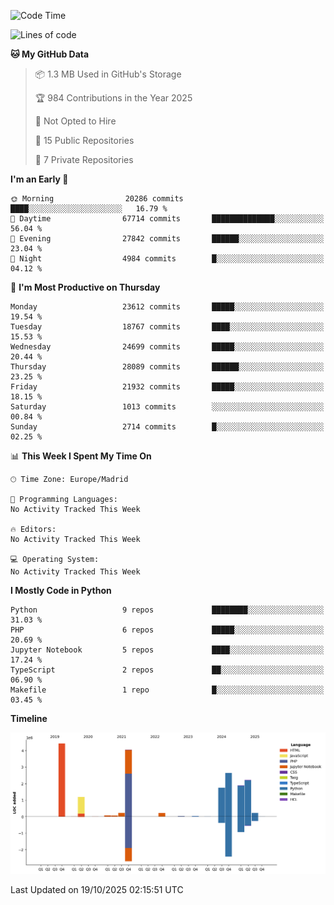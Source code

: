 <!--START_SECTION:waka-->
![Code Time](http://img.shields.io/badge/Code%20Time-839%20hrs%2038%20mins-blue)

![Lines of code](https://img.shields.io/badge/From%20Hello%20World%20I%27ve%20Written-19.1%20million%20lines%20of%20code-blue)

**🐱 My GitHub Data** 

> 📦 1.3 MB Used in GitHub's Storage 
 > 
> 🏆 984 Contributions in the Year 2025
 > 
> 🚫 Not Opted to Hire
 > 
> 📜 15 Public Repositories 
 > 
> 🔑 7 Private Repositories 
 > 
**I'm an Early 🐤** 

```text
🌞 Morning                20286 commits       ████░░░░░░░░░░░░░░░░░░░░░   16.79 % 
🌆 Daytime                67714 commits       ██████████████░░░░░░░░░░░   56.04 % 
🌃 Evening                27842 commits       ██████░░░░░░░░░░░░░░░░░░░   23.04 % 
🌙 Night                  4984 commits        █░░░░░░░░░░░░░░░░░░░░░░░░   04.12 % 
```
📅 **I'm Most Productive on Thursday** 

```text
Monday                   23612 commits       █████░░░░░░░░░░░░░░░░░░░░   19.54 % 
Tuesday                  18767 commits       ████░░░░░░░░░░░░░░░░░░░░░   15.53 % 
Wednesday                24699 commits       █████░░░░░░░░░░░░░░░░░░░░   20.44 % 
Thursday                 28089 commits       ██████░░░░░░░░░░░░░░░░░░░   23.25 % 
Friday                   21932 commits       █████░░░░░░░░░░░░░░░░░░░░   18.15 % 
Saturday                 1013 commits        ░░░░░░░░░░░░░░░░░░░░░░░░░   00.84 % 
Sunday                   2714 commits        █░░░░░░░░░░░░░░░░░░░░░░░░   02.25 % 
```


📊 **This Week I Spent My Time On** 

```text
🕑︎ Time Zone: Europe/Madrid

💬 Programming Languages: 
No Activity Tracked This Week

🔥 Editors: 
No Activity Tracked This Week

💻 Operating System: 
No Activity Tracked This Week
```

**I Mostly Code in Python** 

```text
Python                   9 repos             ████████░░░░░░░░░░░░░░░░░   31.03 % 
PHP                      6 repos             █████░░░░░░░░░░░░░░░░░░░░   20.69 % 
Jupyter Notebook         5 repos             ████░░░░░░░░░░░░░░░░░░░░░   17.24 % 
TypeScript               2 repos             ██░░░░░░░░░░░░░░░░░░░░░░░   06.90 % 
Makefile                 1 repo              █░░░░░░░░░░░░░░░░░░░░░░░░   03.45 % 
```



**Timeline**

![Lines of Code chart](https://raw.githubusercontent.com/danisoronellas/danisoronellas/main/assets/bar_graph.png)


 Last Updated on 19/10/2025 02:15:51 UTC
<!--END_SECTION:waka-->
